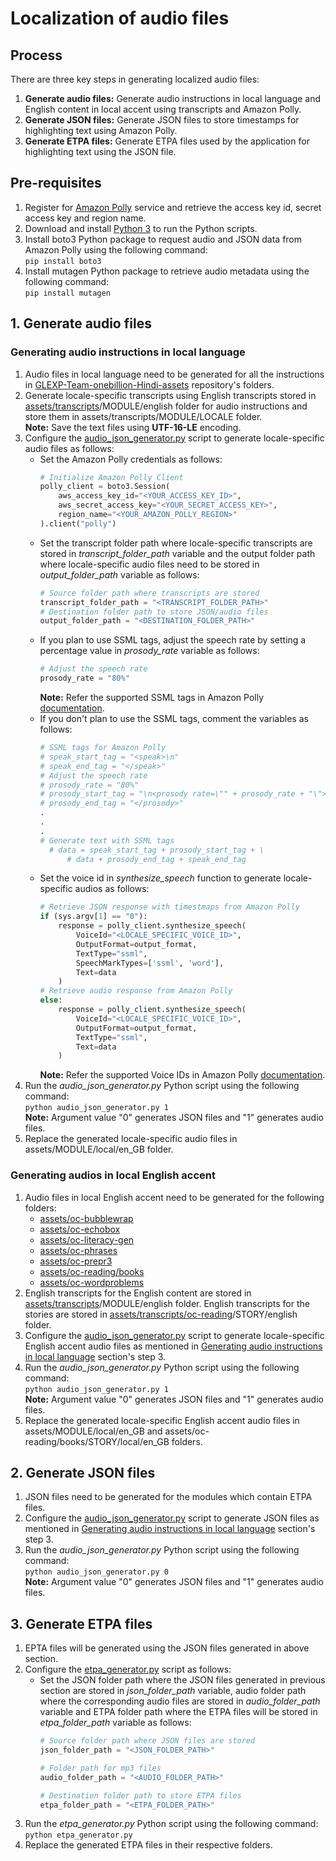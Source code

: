 # Localization of audio files

## Process
There are three key steps in generating localized audio files:

1. **Generate audio files:** Generate audio instructions in local language and English content in local accent using transcripts and Amazon Polly.
2. **Generate JSON files:** Generate JSON files to store timestamps for highlighting text using Amazon Polly.
3. **Generate ETPA files:** Generate ETPA files used by the application for highlighting text using the JSON file.

## Pre-requisites
1. Register for [Amazon Polly](https://docs.aws.amazon.com/polly/latest/dg/getting-started.html) service and retrieve the access key id, secret access key and region name.
2. Download and install [Python 3](https://www.python.org/downloads/) to run the Python scripts.
3. Install boto3 Python package to request audio and JSON data from Amazon Polly using the following command:  
    `pip install boto3`
4. Install mutagen Python package to retrieve audio metadata using the following command:  
    `pip install mutagen`

## 1. Generate audio files
### Generating audio instructions in local language
1. Audio files in local language need to be generated for all the instructions in [GLEXP-Team-onebillion-Hindi-assets](https://github.com/maqsoftware/GLEXP-Team-onebillion-Hindi-assets) repository's folders.
2. Generate locale-specific transcripts using English transcripts stored in [assets/transcripts](https://github.com/maqsoftware/GLEXP-Team-onebillion-Hindi-assets/blob/master/assets/transcripts)/MODULE/english folder for audio instructions and store them in assets/transcripts/MODULE/LOCALE folder.  
**Note:** Save the text files using **UTF-16-LE** encoding.
3. Configure the [audio_json_generator.py](https://github.com/maqsoftware/GLEXP-Team-onebillion-Hindi/blob/master/audio_json_generator.py) script to generate locale-specific audio files as follows:
    * Set the Amazon Polly credentials as follows:
      ```python
      # Initialize Amazon Polly Client
      polly_client = boto3.Session(
          aws_access_key_id="<YOUR_ACCESS_KEY_ID>",
          aws_secret_access_key="<YOUR_SECRET_ACCESS_KEY>",
          region_name="<YOUR_AMAZON_POLLY_REGION>"
      ).client("polly")
      ```
    * Set the transcript folder path where locale-specific transcripts are stored in *transcript_folder_path* variable and the output folder path where locale-specific audio files need to be stored in *output_folder_path* variable as follows:
      ```python
      # Source folder path where transcripts are stored
      transcript_folder_path = "<TRANSCRIPT_FOLDER_PATH>"
      # Destination folder path to store JSON/audio files
      output_folder_path = "<DESTINATION_FOLDER_PATH>"
      ```
    * If you plan to use SSML tags, adjust the speech rate by setting a percentage value in *prosody_rate* variable as follows:
      ```python
      # Adjust the speech rate
      prosody_rate = "80%"
      ```
      **Note:** Refer the supported SSML tags in Amazon Polly [documentation](https://docs.aws.amazon.com/polly/latest/dg/supported-ssml.html).  
    * If you don't plan to use the SSML tags, comment the variables as follows:
      ```python
      # SSML tags for Amazon Polly
      # speak_start_tag = "<speak>\n"
      # speak_end_tag = "</speak>"
      # Adjust the speech rate
      # prosody_rate = "80%"
      # prosody_start_tag = "\n<prosody rate=\"" + prosody_rate + "\">"
      # prosody_end_tag = "</prosody>"
      .
      .
      .
      # Generate text with SSML tags
        # data = speak_start_tag + prosody_start_tag + \
            # data + prosody_end_tag + speak_end_tag
      ```
    * Set the voice id in *synthesize_speech* function to generate locale-specific audios as follows:
      ```python
      # Retrieve JSON response with timestmaps from Amazon Polly
      if (sys.argv[1] == "0"):
          response = polly_client.synthesize_speech(
              VoiceId="<LOCALE_SPECIFIC_VOICE_ID>",
              OutputFormat=output_format,
              TextType="ssml",
              SpeechMarkTypes=['ssml', 'word'],
              Text=data
          )
      # Retrieve audio response from Amazon Polly
      else:
          response = polly_client.synthesize_speech(
              VoiceId="<LOCALE_SPECIFIC_VOICE_ID>",
              OutputFormat=output_format,
              TextType="ssml",
              Text=data
          )
      ```
       **Note:** Refer the supported Voice IDs in Amazon Polly [documentation](https://docs.aws.amazon.com/polly/latest/dg/API_SynthesizeSpeech.html#API_SynthesizeSpeech_RequestSyntax).  
4. Run the *audio_json_generator.py* Python script using the following command:  
    `python audio_json_generator.py 1`  
    **Note:** Argument value "0" generates JSON files and "1" generates audio files.
5. Replace the generated locale-specific audio files in assets/MODULE/local/en_GB folder.

### Generating audios in local English accent
1. Audio files in local English accent need to be generated for the following folders:  
    * [assets/oc-bubblewrap](https://github.com/maqsoftware/GLEXP-Team-onebillion-Hindi-assets/tree/master/assets/oc-bubblewrap)  
    * [assets/oc-echobox](https://github.com/maqsoftware/GLEXP-Team-onebillion-Hindi-assets/tree/master/assets/oc-echobox)  
    * [assets/oc-literacy-gen](https://github.com/maqsoftware/GLEXP-Team-onebillion-Hindi-assets/tree/master/assets/oc-literacy-gen)  
    * [assets/oc-phrases](https://github.com/maqsoftware/GLEXP-Team-onebillion-Hindi-assets/tree/master/assets/oc-phrases)  
    * [assets/oc-prepr3](https://github.com/maqsoftware/GLEXP-Team-onebillion-Hindi-assets/tree/master/assets/oc-prepr3)  
    * [assets/oc-reading/books](https://github.com/maqsoftware/GLEXP-Team-onebillion-Hindi-assets/tree/master/assets/oc-reading/books)  
    * [assets/oc-wordproblems](https://github.com/maqsoftware/GLEXP-Team-onebillion-Hindi-assets/tree/master/assets/oc-wordproblems)  
2. English transcripts for the English content are stored in [assets/transcripts](https://github.com/maqsoftware/GLEXP-Team-onebillion-Hindi-assets/blob/master/assets/transcripts)/MODULE/english folder.
English transcripts for the stories are stored in [assets/transcripts/oc-reading](https://github.com/maqsoftware/GLEXP-Team-onebillion-Hindi-assets/blob/master/assets/transcripts/oc-reading)/STORY/english folder.
3. Configure the [audio_json_generator.py](https://github.com/maqsoftware/GLEXP-Team-onebillion-Hindi/blob/master/audio_json_generator.py) script to generate locale-specific English accent audio files as mentioned in [Generating audio instructions in local language](#generating-audio-instructions-in-local-language) section's step 3.
4. Run the *audio_json_generator.py* Python script using the following command:  
    `python audio_json_generator.py 1`  
    **Note:** Argument value "0" generates JSON files and "1" generates audio files.
5. Replace the generated locale-specific English accent audio files in assets/MODULE/local/en_GB and assets/oc-reading/books/STORY/local/en_GB folders.

## 2. Generate JSON files
1. JSON files need to be generated for the modules which contain ETPA files.
2. Configure the [audio_json_generator.py](https://github.com/maqsoftware/GLEXP-Team-onebillion-Hindi/blob/master/audio_json_generator.py) script to generate JSON files as mentioned in [Generating audio instructions in local language](#generating-audio-instructions-in-local-language) section's step 3.
3. Run the *audio_json_generator.py* Python script using the following command:  
    `python audio_json_generator.py 0`  
    **Note:** Argument value "0" generates JSON files and "1" generates audio files.  

## 3. Generate ETPA files
1. EPTA files will be generated using the JSON files generated in above section.
2. Configure the [etpa_generator.py](https://github.com/maqsoftware/GLEXP-Team-onebillion-Hindi/blob/master/etpa_generator.py) script as follows:
    * Set the JSON folder path where the JSON files generated in previous section are stored in *json_folder_path* variable, audio folder path where the corresponding audio files are stored in *audio_folder_path* variable and ETPA folder path where the ETPA files will be stored in *etpa_folder_path* variable as follows:
      ```python
      # Source folder path where JSON files are stored
      json_folder_path = "<JSON_FOLDER_PATH>"

      # Folder path for mp3 files
      audio_folder_path = "<AUDIO_FOLDER_PATH>"

      # Destination folder path to store ETPA files
      etpa_folder_path = "<ETPA_FOLDER_PATH>"
      ```
3. Run the *etpa_generator.py* Python script using the following command:  
    `python etpa_generator.py`
4. Replace the generated ETPA files in their respective folders.
